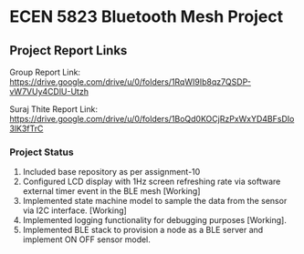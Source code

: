 # ECEN 5823 Bluetooth Mesh Project

## Project Report Links
Group Report Link: https://drive.google.com/drive/u/0/folders/1RqWI9Ib8qz7QSDP-vW7VUy4CDlU-Utzh

Suraj Thite Report Link: https://drive.google.com/drive/u/0/folders/1BoQd0KOCjRzPxWxYD4BFsDIo3lK3fTrC

### Project Status
1. Included base repository as per assignment-10 
2. Configured LCD display with 1Hz screen refreshing rate via software external timer event in the BLE mesh [Working]
3. Implemented state machine model to sample the data from the sensor via I2C interface. [Working]
4. Implemented logging functionality for debugging purposes [Working].
5. Implemented BLE stack to provision a node as a BLE server and  implement ON OFF sensor model.

